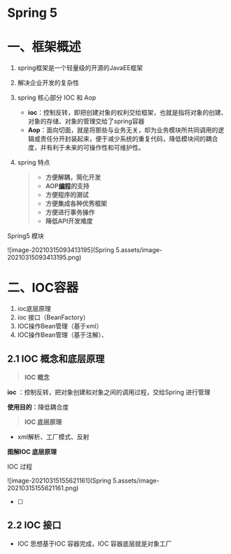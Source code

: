 # Spring 5

# 一、框架概述

1. spring框架是一个轻量级的开源的JavaEE框架
2. 解决企业开发的复杂性

3. spring 核心部分 IOC 和 Aop
   - **ioc**：控制反转，即把创建对象的权利交给框架，也就是指将对象的创建、对象的存储、对象的管理交给了spring容器
   - **Aop**：面向切面，就是将那些与业务无关，却为业务模块所共同调用的逻辑或责任分开封装起来，便于减少系统的重复代码，降低模块间的耦合度，并有利于未来的可操作性和可维护性。

4. spring 特点

   > - **方便解耦，简化开发**
   > - **AOP[编程](https://baike.baidu.com/item/编程)的支持**
   > - **方便程序的测试**
   > - **方便集成各种优秀框架**
   > - **方便进行事务操作**
   > - **降低API开发难度**

Spring5 模块

![image-20210315093413195](Spring 5.assets/image-20210315093413195.png)



# 二、IOC容器

1. ioc底层原理
2. ioc 接口（BeanFactory）
3. IOC操作Bean管理（基于xml）
4. IOC操作Bean管理（基于注解）、

## 2.1 IOC 概念和底层原理

>  **IOC 概念**

**ioc** ：控制反转，把对象创建和对象之间的调用过程，交给Spring 进行管理

**使用目的**：降低耦合度



>  **IOC 底层原理**

- xml解析、工厂模式、反射



**图解IOC 底层原理**

IOC 过程

![image-20210315155621161](Spring 5.assets/image-20210315155621161.png)

- [ ] 

## 2.2 IOC 接口

- IOC 思想基于IOC 容器完成，IOC 容器底层就是对象工厂